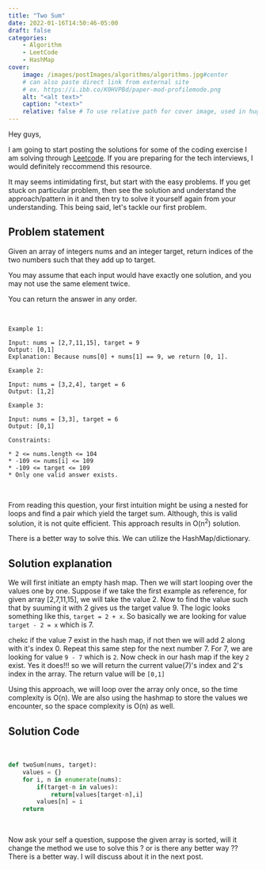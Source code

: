```yaml
---
title: "Two Sum"
date: 2022-01-16T14:50:46-05:00
draft: false
categories: 
    - Algorithm
    - LeetCode
    - HashMap
cover:
    image: /images/postImages/algorithms/algorithms.jpg#center
    # can also paste direct link from external site
    # ex. https://i.ibb.co/K0HVPBd/paper-mod-profilemode.png
    alt: "<alt text>"
    caption: "<text>"
    relative: false # To use relative path for cover image, used in hugo Page-bundles
---
```


Hey guys,   

I am going to start posting the solutions for some of the coding exercise I am solving through [Leetcode](https://leetcode.com/). If you are preparing for the tech interviews, I would definitely reccommend this resource.  

It may seems intimidating first, but start with the easy problems. If you get stuck on particular problem, then see the solution and understand the approach/pattern in it and then try to solve it yourself again from your understanding. This being said, let's tackle our first problem.  

## Problem statement  

Given an array of integers nums and an integer target, return indices of the two numbers such that they add up to target.

You may assume that each input would have exactly one solution, and you may not use the same element twice.

You can return the answer in any order.

&nbsp;  

```
Example 1:

Input: nums = [2,7,11,15], target = 9
Output: [0,1]
Explanation: Because nums[0] + nums[1] == 9, we return [0, 1].

Example 2:

Input: nums = [3,2,4], target = 6
Output: [1,2]

Example 3:

Input: nums = [3,3], target = 6
Output: [0,1]

Constraints:  

* 2 <= nums.length <= 104
* -109 <= nums[i] <= 109
* -109 <= target <= 109
* Only one valid answer exists.
```
&nbsp;  

From reading this question, your first intuition might be using a nested for loops and find a pair which yield the target sum. Although, this is valid solution, it is not quite efficient. This approach results in O(n<sup>2</sup>) solution.  

There is a better way to solve this. We can utilize the HashMap/dictionary. 

## Solution explanation

We will first initiate an empty hash map. Then we will start looping over the values one by one. Suppose if we take the first example as reference, for given array [2,7,11,15], we will take the value 2. Now to find the value such that by suuming it with 2 gives us the target value 9. The logic looks something like this, `target = 2 + x`.
So basically we are looking for value `target - 2 = x` which is 7.  

chekc if the value 7 exist in the hash map, if not then we will add 2 along with it's index 0. Repeat this same step for the next number 7. For 7, we are looking for value `9 - 7` which is `2`. Now check in our hash map if the key `2` exist. Yes it does!!! so we will return the current value(7)'s index and 2's index in the array. The return value will be `[0,1]`

Using this approach, we will loop over the array only once, so the time complexity is O(n). We are also using the hashmap to store the values we encounter, so the space complexity is O(n) as well.  

## Solution Code

&nbsp;  

```python
def twoSum(nums, target):
    values = {}
    for i, n in enumerate(nums):
        if(target-n in values):
            return[values[target-n],i]
        values[n] = i
    return
```

&nbsp;  

Now ask your self a question, suppose the given array is sorted, will it change the method we use to solve this ? or is there any better way ?? 
There is a better way. I will discuss about it in the next post.  





